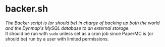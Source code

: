# backer.sh

_The Backer script is (or should be) in charge of backing up both the world and the Dynmap's MySQL database to an external storage._\
It should be run with `sudo` unless set as a cron job since PaperMC is (or should be) run by a user with limited permissions.
